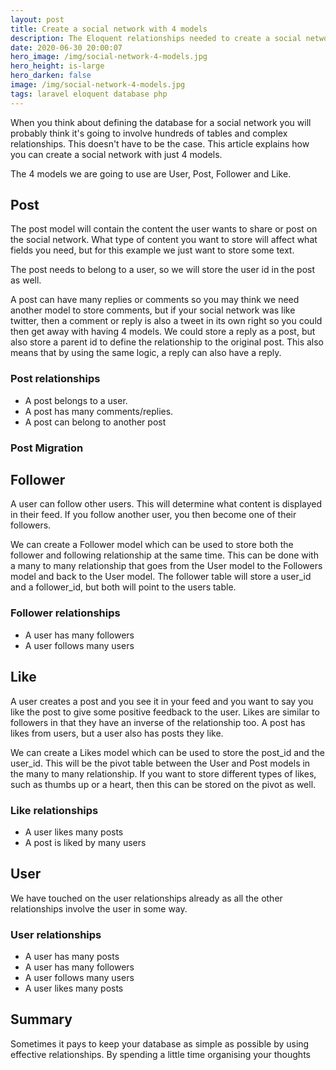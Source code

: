 ```yaml
---
layout: post
title: Create a social network with 4 models
description: The Eloquent relationships needed to create a social network in 4 models
date: 2020-06-30 20:00:07
hero_image: /img/social-network-4-models.jpg
hero_height: is-large
hero_darken: false
image: /img/social-network-4-models.jpg
tags: laravel eloquent database php
---
```


When you think about defining the database for a social network you will probably think it's going to involve hundreds of tables and complex relationships. This doesn't have to be the case. This article explains how you can create a social network with just 4 models.

The 4 models we are going to use are User, Post, Follower and Like.

## Post

The post model will contain the content the user wants to share or post on the social network. What type of content you want to store will affect what fields you need, but for this example we just want to store some text. 

The post needs to belong to a user, so we will store the user id in the post as well. 

A post can have many replies or comments so you may think we need another model to store comments, but if your social network was like twitter, then a comment or reply is also a tweet in its own right so you could then get away with having 4 models. We could store a reply as a post, but also store a parent id to define the relationship to the original post. This also means that by using the same logic, a reply can also have a reply. 

### Post relationships

* A post belongs to a user.
* A post has many comments/replies.
* A post can belong to another post 

### Post Migration



## Follower

A user can follow other users. This will determine what content is displayed in their feed. If you follow another user, you then become one of their followers. 

We can create a Follower model which can be used to store both the follower and following relationship at the same time. This can be done with a many to many relationship that goes from the User model to the Followers model and back to the User model. The follower table will store a user_id and a follower_id, but both will point to the users table. 

### Follower relationships

* A user has many followers
* A user follows many users

## Like

A user creates a post and you see it in your feed and you want to say you like the post to give some positive feedback to the user. Likes are similar to followers in that they have an inverse of the relationship too. A post has likes from users, but a user also has posts they like. 

We can create a Likes model which can be used to store the post_id and the user_id. This will be the pivot table between the User and Post models in the many to many relationship. If you want to store different types of likes, such as thumbs up or a heart, then this can be stored on the pivot as well. 

### Like relationships

* A user likes many posts
* A post is liked by many users

## User

We have touched on the user relationships already as all the other relationships involve the user in some way. 

### User relationships

* A user has many posts
* A user has many followers
* A user follows many users
* A user likes many posts

## Summary

Sometimes it pays to keep your database as simple as possible by using effective relationships. By spending a little time organising your thoughts 
